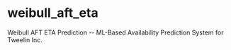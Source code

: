 # weibull_aft_eta
Weibull AFT ETA Prediction -- ML-Based Availability Prediction System for Tweelin Inc.
